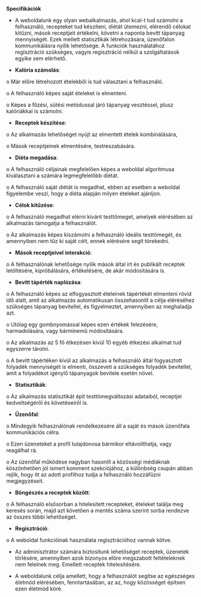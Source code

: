 **Specifikációk**

- A weboldalunk egy olyan webalkalmazás, ahol kcal-t tud számolni a felhasználó, recepteket tud készíteni, diétát ütemezni, elérendő célokat kitűzni, mások receptjeit értékelni, követni a naponta bevitt tápanyag mennyiségét. Ezek mellett statisztikák létrehozására, üzenőfalon kommunikálásra nyílik lehetősége. A funkciók használatához regisztráció szükséges, vagyis regisztráció nélkül a szolgáltatások egyike sem elérhető.

- **Kalória számolás**:

o Már előre létrehozott ételekből is tud választani a felhasználó.

o A felhasználó képes saját ételeket is elmenteni.

o Képes a főzési, sütési metódussal járó tápanyag vesztéssel, plusz kalóriákkal is számolni.

- **Receptek készítése**:

o Az alkalmazás lehetőséget nyújt az elmentett ételek kombinálására,

o Mások receptjeinek elmentésére, testreszabására.

- **Diéta megadása**:

o A felhasználó céljainak megfelelően képes a weboldal algoritmusa kiválasztani a számára legmegfelelőbb diétát.

o A felhasználó saját diétát is megadhat, ebben az esetben a weboldal figyelembe veszi, hogy a diéta alapján milyen ételeket ajánljon.

- **Célok kitűzése**:

o A felhasználó megadhat elérni kívánt testtömeget, amelyek elérésében az alkalmazás támogatja a felhasználót.

o Az alkalmazás képes kiszámolni a felhasználó ideális testtömegét, és amennyiben nem tűz ki saját célt, ennek elérésére segít törekedni.

- **Mások receptjeivel interakció**:

o A felhasználónak lehetősége nyílik mások által írt és publikált receptek letöltésére, kipróbálására, értékelésére, de akár módosítására is.

- **Bevitt tápérték naplózása**:

o A felhasználó képes az elfogyasztott ételeinek tápértékét elmenteni rövid idő alatt, amit az alkalmazás automatikusan összehasonlít a célja eléréséhez szükséges tápanyag bevitellel, és figyelmeztet, amennyiben az meghaladja azt.

o Utólag egy gombnyomással képes ezen értékek felezésére, harmadolására, vagy bárminemű módosítására.

o Az alkalmazás az 5 fő étkezésen kívül 10 egyéb étkezési alkalmat tud egyszerre tárolni.

o A bevitt tápértéken kívül az alkalmazás a felhasználó által fogyasztott folyadék mennyiségét is elmenti, összeveti a szükséges folyadék bevitellel, amit a folyadékot igénylő tápanyagok bevitele esetén növel.

- **Statisztikák**:

o Az alkalmazás statisztikát épít testtömegváltozási adataiból, receptjei kedveltségéről és követéseiről is.

- **Üzenőfal**:

o Mindegyik felhasználónak rendelkezésére áll a saját és mások üzenőfala kommunikációs célra.

o Ezen üzeneteket a profil tulajdonosa bármikor eltávolíthatja, vagy reagálhat rá.

o Az üzenőfal működése nagyban hasonlít a közösségi médiáknak köszönhetően jól ismert komment szekciójához, a különbség csupán abban rejlik, hogy itt az adott profilhoz tudja a felhasználó hozzáfűzni megjegyzéseit.

- **Böngészés a receptek között**:

o A felhasználó elsősorban a hitelesített recepteket, ételeket találja meg keresés során, majd azt követően a mentés száma szerint sorba rendezve az összes többi lehetőséget.

- **Regisztráció**:

o A weboldal funkcióinak használata regisztrációhoz vannak kötve.

- Az adminisztrátor számára biztosítunk lehetőséget receptek, üzenetek törlésére, amennyiben azok bizonyos előre megszabott feltételeknek nem felelnek meg. Emellett receptek hitelesítésére.

- A weboldalunk célja amellett, hogy a felhasználót segítse az egészséges életmód elérésében, fenntartásában, az az, hogy közösséget építsen ezen életmód köré.

